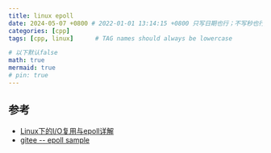```yaml
---
title: linux epoll
date: 2024-05-07 +0800 # 2022-01-01 13:14:15 +0800 只写日期也行；不写秒也行；这样也行 2022-03-09T00:55:42+08:00
categories: [cpp]
tags: [cpp, linux]      # TAG names should always be lowercase

# 以下默认false
math: true
mermaid: true
# pin: true
---
```



## 参考 ##

* [Linux下的I/O复用与epoll详解](https://www.cnblogs.com/lojunren/p/3856290.html)
* [gitee -- epoll sample](https://gitee.com/hpc_5/epoll_test)
